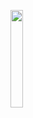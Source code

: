 <a href="#"><img width="20%" height="auto" src="https://github.com/Adam-pw/Adam-pw/blob/main/animation_500_kxa883sd.gif" height="500px"/></a>
